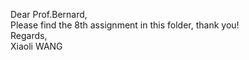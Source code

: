 Dear Prof.Bernard,<br>
Please find the 8th assignment in this folder, thank you!
<br>
Regards,
<br>
Xiaoli WANG
